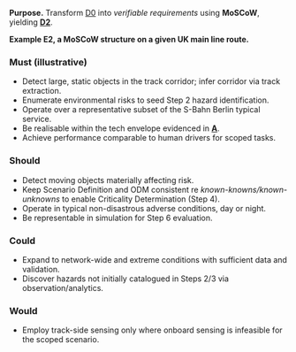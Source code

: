 **Purpose.** Transform [D0](ref:d0) into *verifiable requirements* using **MoSCoW**, yielding **[D2](ref:d2)**.

**Example E2, a MoSCoW structure on a given UK main line route.** 
### Must (illustrative)
- Detect large, static objects in the track corridor; infer corridor via track extraction.
- Enumerate environmental risks to seed Step 2 hazard identification.
- Operate over a representative subset of the S-Bahn Berlin typical service.
- Be realisable within the tech envelope evidenced in **[A](ref:a)**.
- Achieve performance comparable to human drivers for scoped tasks.

### Should
- Detect moving objects materially affecting risk.
- Keep Scenario Definition and ODM consistent re *known-knowns/known-unknowns* to enable Criticality Determination (Step 4).
- Operate in typical non-disastrous adverse conditions, day or night.
- Be representable in simulation for Step 6 evaluation.

### Could
- Expand to network-wide and extreme conditions with sufficient data and validation.
- Discover hazards not initially catalogued in Steps 2/3 via observation/analytics.

### Would
- Employ track-side sensing only where onboard sensing is infeasible for the scoped scenario.